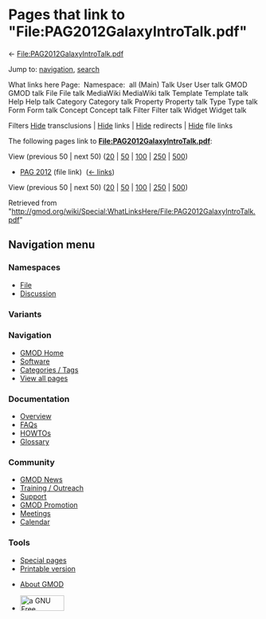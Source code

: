 <div id="mw-page-base" class="noprint">

</div>

<div id="mw-head-base" class="noprint">

</div>

<div id="content" class="mw-body" role="main">

<span id="top"></span>

<div id="mw-js-message" style="display:none;">

</div>



# <span dir="auto">Pages that link to "File:PAG2012GalaxyIntroTalk.pdf"</span>

<div id="bodyContent">

<div id="contentSub">

←
[File:PAG2012GalaxyIntroTalk.pdf](/wiki/File:PAG2012GalaxyIntroTalk.pdf "File:PAG2012GalaxyIntroTalk.pdf")

</div>

<div id="jump-to-nav" class="mw-jump">

Jump to: [navigation](#mw-navigation), [search](#p-search)

</div>

<div id="mw-content-text">

What links here Page:  Namespace:  all (Main) Talk User User talk GMOD
GMOD talk File File talk MediaWiki MediaWiki talk Template Template talk
Help Help talk Category Category talk Property Property talk Type Type
talk Form Form talk Concept Concept talk Filter Filter talk Widget
Widget talk

Filters
[Hide](/mediawiki/index.php?title=Special:WhatLinksHere/File:PAG2012GalaxyIntroTalk.pdf&hidetrans=1 "Special:WhatLinksHere/File:PAG2012GalaxyIntroTalk.pdf")
transclusions \|
[Hide](/mediawiki/index.php?title=Special:WhatLinksHere/File:PAG2012GalaxyIntroTalk.pdf&hidelinks=1 "Special:WhatLinksHere/File:PAG2012GalaxyIntroTalk.pdf")
links \|
[Hide](/mediawiki/index.php?title=Special:WhatLinksHere/File:PAG2012GalaxyIntroTalk.pdf&hideredirs=1 "Special:WhatLinksHere/File:PAG2012GalaxyIntroTalk.pdf")
redirects \|
[Hide](/mediawiki/index.php?title=Special:WhatLinksHere/File:PAG2012GalaxyIntroTalk.pdf&hideimages=1 "Special:WhatLinksHere/File:PAG2012GalaxyIntroTalk.pdf")
file links

The following pages link to
**[File:PAG2012GalaxyIntroTalk.pdf](/wiki/File:PAG2012GalaxyIntroTalk.pdf "File:PAG2012GalaxyIntroTalk.pdf")**:

View (previous 50 \| next 50)
([20](/mediawiki/index.php?title=Special:WhatLinksHere/File:PAG2012GalaxyIntroTalk.pdf&limit=20 "Special:WhatLinksHere/File:PAG2012GalaxyIntroTalk.pdf")
\|
[50](/mediawiki/index.php?title=Special:WhatLinksHere/File:PAG2012GalaxyIntroTalk.pdf&limit=50 "Special:WhatLinksHere/File:PAG2012GalaxyIntroTalk.pdf")
\|
[100](/mediawiki/index.php?title=Special:WhatLinksHere/File:PAG2012GalaxyIntroTalk.pdf&limit=100 "Special:WhatLinksHere/File:PAG2012GalaxyIntroTalk.pdf")
\|
[250](/mediawiki/index.php?title=Special:WhatLinksHere/File:PAG2012GalaxyIntroTalk.pdf&limit=250 "Special:WhatLinksHere/File:PAG2012GalaxyIntroTalk.pdf")
\|
[500](/mediawiki/index.php?title=Special:WhatLinksHere/File:PAG2012GalaxyIntroTalk.pdf&limit=500 "Special:WhatLinksHere/File:PAG2012GalaxyIntroTalk.pdf"))

- [PAG 2012](/wiki/PAG_2012 "PAG 2012") (file link) ‎
  <span class="mw-whatlinkshere-tools">([←
  links](/mediawiki/index.php?title=Special:WhatLinksHere&target=PAG+2012 "Special:WhatLinksHere"))</span>

View (previous 50 \| next 50)
([20](/mediawiki/index.php?title=Special:WhatLinksHere/File:PAG2012GalaxyIntroTalk.pdf&limit=20 "Special:WhatLinksHere/File:PAG2012GalaxyIntroTalk.pdf")
\|
[50](/mediawiki/index.php?title=Special:WhatLinksHere/File:PAG2012GalaxyIntroTalk.pdf&limit=50 "Special:WhatLinksHere/File:PAG2012GalaxyIntroTalk.pdf")
\|
[100](/mediawiki/index.php?title=Special:WhatLinksHere/File:PAG2012GalaxyIntroTalk.pdf&limit=100 "Special:WhatLinksHere/File:PAG2012GalaxyIntroTalk.pdf")
\|
[250](/mediawiki/index.php?title=Special:WhatLinksHere/File:PAG2012GalaxyIntroTalk.pdf&limit=250 "Special:WhatLinksHere/File:PAG2012GalaxyIntroTalk.pdf")
\|
[500](/mediawiki/index.php?title=Special:WhatLinksHere/File:PAG2012GalaxyIntroTalk.pdf&limit=500 "Special:WhatLinksHere/File:PAG2012GalaxyIntroTalk.pdf"))

</div>

<div class="printfooter">

Retrieved from
"<http://gmod.org/wiki/Special:WhatLinksHere/File:PAG2012GalaxyIntroTalk.pdf>"

</div>

<div id="catlinks" class="catlinks catlinks-allhidden">

</div>

<div class="visualClear">

</div>

</div>

</div>

<div id="mw-navigation">

## Navigation menu

<div id="mw-head">



<div id="left-navigation">

<div id="p-namespaces" class="vectorTabs" role="navigation"
aria-labelledby="p-namespaces-label">

### Namespaces

- <span id="ca-nstab-image"><a href="/wiki/File:PAG2012GalaxyIntroTalk.pdf" accesskey="c"
  title="View the file page [c]">File</a></span>
- <span id="ca-talk"><a
  href="/mediawiki/index.php?title=File_talk:PAG2012GalaxyIntroTalk.pdf&amp;action=edit&amp;redlink=1"
  accesskey="t"
  title="Discussion about the content page [t]">Discussion</a></span>

</div>

<div id="p-variants" class="vectorMenu emptyPortlet" role="navigation"
aria-labelledby="p-variants-label">

### 

### Variants[](#)

<div class="menu">

</div>

</div>

</div>

<div id="right-navigation">





</div>



</div>

</div>

</div>

<div id="mw-panel">

<div id="p-logo" role="banner">

<a href="/wiki/Main_Page"
style="background-image: url(http://gmod.org/images/GMOD-cogs.png);"
title="Visit the main page"></a>

</div>

<div id="p-Navigation" class="portal" role="navigation"
aria-labelledby="p-Navigation-label">

### Navigation

<div class="body">

- <span id="n-GMOD-Home">[GMOD Home](/wiki/Main_Page)</span>
- <span id="n-Software">[Software](/wiki/GMOD_Components)</span>
- <span id="n-Categories-.2F-Tags">[Categories /
  Tags](/wiki/Categories)</span>
- <span id="n-View-all-pages">[View all
  pages](/wiki/Special:AllPages)</span>

</div>

</div>

<div id="p-Documentation" class="portal" role="navigation"
aria-labelledby="p-Documentation-label">

### Documentation

<div class="body">

- <span id="n-Overview">[Overview](/wiki/Overview)</span>
- <span id="n-FAQs">[FAQs](/wiki/Category:FAQ)</span>
- <span id="n-HOWTOs">[HOWTOs](/wiki/Category:HOWTO)</span>
- <span id="n-Glossary">[Glossary](/wiki/Glossary)</span>

</div>

</div>

<div id="p-Community" class="portal" role="navigation"
aria-labelledby="p-Community-label">

### Community

<div class="body">

- <span id="n-GMOD-News">[GMOD News](/wiki/GMOD_News)</span>
- <span id="n-Training-.2F-Outreach">[Training /
  Outreach](/wiki/Training_and_Outreach)</span>
- <span id="n-Support">[Support](/wiki/Support)</span>
- <span id="n-GMOD-Promotion">[GMOD
  Promotion](/wiki/GMOD_Promotion)</span>
- <span id="n-Meetings">[Meetings](/wiki/Meetings)</span>
- <span id="n-Calendar">[Calendar](/wiki/Calendar)</span>

</div>

</div>

<div id="p-tb" class="portal" role="navigation"
aria-labelledby="p-tb-label">

### Tools

<div class="body">

- <span id="t-specialpages"><a href="/wiki/Special:SpecialPages" accesskey="q"
  title="A list of all special pages [q]">Special pages</a></span>
- <span id="t-print"><a
  href="/mediawiki/index.php?title=Special:WhatLinksHere/File:PAG2012GalaxyIntroTalk.pdf&amp;printable=yes"
  rel="alternate" accesskey="p"
  title="Printable version of this page [p]">Printable version</a></span>

</div>

</div>

</div>

</div>

<div id="footer" role="contentinfo">

- <span id="footer-places-about">[About
  GMOD](/wiki/GMOD:About "GMOD:About")</span>

<!-- -->

- <span id="footer-copyrightico">[<img src="http://www.gnu.org/graphics/gfdl-logo-small.png" width="88"
  height="31" alt="a GNU Free Documentation License" />](http://www.gnu.org/licenses/fdl-1.3.html)</span>




</div>
